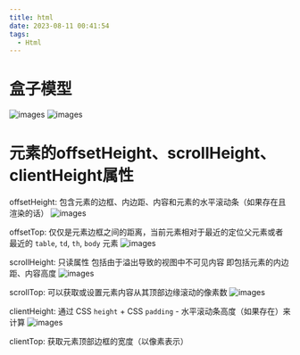 ```yaml
---
title: html
date: 2023-08-11 00:41:54
tags:
  - Html
---
```

# 盒子模型
![images](../images/html/Standard-box-model.png)
![images](../images/html/Weird-box-model.webp)


# 元素的offsetHeight、scrollHeight、clientHeight属性

offsetHeight: 包含元素的边框、内边距、内容和元素的水平滚动条（如果存在且渲染的话）
![images](../images/html/dimensions-offset.png)



offsetTop: 仅仅是元素边框之间的距离，当前元素相对于最近的定位父元素或者最近的 `table`, `td`, `th`, `body` 元素
![images](../images/html/offsetTop.webp)





scrollHeight: 只读属性 包括由于溢出导致的视图中不可见内容 即包括元素的内边距、内容高度
![images](../images/html/scrollheight.png)



scrollTop: 可以获取或设置元素内容从其顶部边缘滚动的像素数
![images](../images/html/scrollTop.webp)





clientHeight: 通过 CSS `height` + CSS `padding` - 水平滚动条高度（如果存在）来计算
![images](../images/html/dimensions-client.png)



clientTop: 获取元素顶部边框的宽度（以像素表示）
